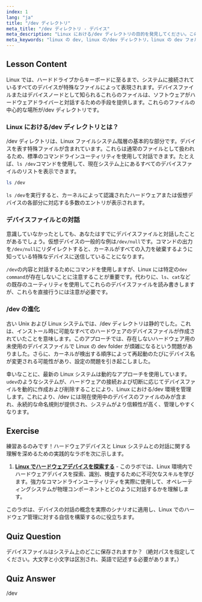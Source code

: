 ```yaml
---
index: 1
lang: "ja"
title: "/dev ディレクトリ"
meta_title: "/dev ディレクトリ - デバイス"
meta_description: "Linux における/dev ディレクトリの目的を発見してください。このガイドでは、dev フォルダとは何か、`ls /dev`で調べる方法、およびシステムハードウェアのデバイスファイルとしての役割を説明します。"
meta_keywords: "linux の dev, linux の/dev ディレクトリ，linux の dev フォルダ，ls /dev, linux の dev コマンド，デバイスファイル，デバイスノード，linux デバイス"
---
```


## Lesson Content

Linux では、ハードドライブからキーボードに至るまで、システムに接続されているすべてのデバイスが特殊なファイルによって表現されます。デバイスファイルまたはデバイスノードとして知られるこれらのファイルは、ソフトウェアがハードウェアドライバーと対話するための手段を提供します。これらのファイルの中心的な場所が/dev ディレクトリです。

### Linux における/dev ディレクトリとは？

/dev ディレクトリは、Linux ファイルシステム階層の基本的な部分です。デバイスを表す特殊ファイルが含まれています。これらは通常のファイルとして扱われるため、標準のコマンドラインユーティリティを使用して対話できます。たとえば、`ls /dev`コマンドを使用して、現在システム上にあるすべてのデバイスファイルのリストを表示できます。

```bash
ls /dev
```

`ls /dev`を実行すると、カーネルによって認識されたハードウェアまたは仮想デバイスの各部分に対応する多数のエントリが表示されます。

### デバイスファイルとの対話

意識していなかったとしても、あなたはすでにデバイスファイルと対話したことがあるでしょう。仮想デバイスの一般的な例は`/dev/null`です。コマンドの出力を`/dev/null`にリダイレクトすると、カーネルがすべての入力を破棄するように知っている特殊なデバイスに送信していることになります。

`/dev`の内容と対話するためにコマンドを使用しますが、Linux には特定の`dev command`が存在しないことに注意することが重要です。代わりに、`ls`、`cat`などの既存のユーティリティを使用してこれらのデバイスファイルを読み書きしますが、これらを直接行うには注意が必要です。

### /dev の進化

古い Unix および Linux システムでは、/dev ディレクトリは静的でした。これは、インストール時に可能なすべてのハードウェアのデバイスファイルが作成されていたことを意味します。このアプローチでは、存在しないハードウェア用の未使用のデバイスファイルで Linux の dev folder が煩雑になるという問題がありました。さらに、カーネルが検出する順序によって再起動のたびにデバイス名が変更される可能性があり、設定の問題を引き起こしました。

幸いなことに、最新の Linux システムは動的なアプローチを使用しています。`udev`のようなシステムが、ハードウェアの接続および切断に応じてデバイスファイルを動的に作成および削除することにより、Linux における/dev 環境を管理します。これにより、/dev には現在使用中のデバイスのファイルのみが含まれ、永続的な命名規則が提供され、システムがより信頼性が高く、管理しやすくなります。

## Exercise

練習あるのみです！ハードウェアデバイスと Linux システムとの対話に関する理解を深めるための実践的なラボを次に示します。

1. **[Linux でハードウェアデバイスを探索する](https://labex.io/ja/labs/comptia-explore-hardware-devices-in-linux-590861)** - このラボでは、Linux 環境内でハードウェアデバイスを探索、識別、検査するために不可欠なスキルを学びます。強力なコマンドラインユーティリティを実際に使用して、オペレーティングシステムが物理コンポーネントとどのように対話するかを理解します。

このラボは、デバイスの対話の概念を実際のシナリオに適用し、Linux でのハードウェア管理に対する自信を構築するのに役立ちます。

## Quiz Question

デバイスファイルはシステム上のどこに保存されますか？（絶対パスを指定してください。大文字と小文字は区別され、英語で記述する必要があります。）

## Quiz Answer

/dev
